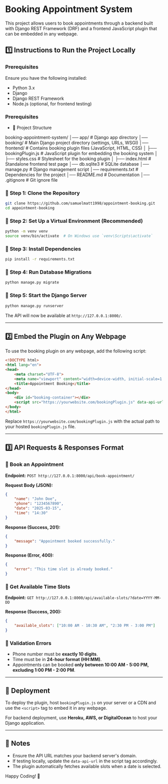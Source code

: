 # Booking Appointment System

This project allows users to book appointments through a backend built with Django REST Framework (DRF) and a frontend JavaScript plugin that can be embedded in any webpage.

## 1️⃣ Instructions to Run the Project Locally

### Prerequisites
Ensure you have the following installed:
- Python 3.x
- Django
- Django REST Framework
- Node.js (optional, for frontend testing)
### Prerequisites
- 📂 Project Structure

booking-appointment-system/
│── app/                     # Django app directory
│── booking/                 # Main Django project directory (settings, URLs, WSGI)
│── frontend/                # Contains booking plugin files (JavaScript, HTML, CSS)
│   ├── bookingPlugin.js            # JavaScript plugin for embedding the booking system
│   ├── styles.css           # Stylesheet for the booking plugin
│   ├── index.html           # Standalone frontend test page
│── db.sqlite3               # SQLite database
│── manage.py                # Django management script
│── requirements.txt         # Dependencies for the project
│── README.md                # Documentation
│── .gitignore               # Git ignore file

### 🔹 Step 1: Clone the Repository
```bash
git clone https://github.com/samuelmatt1998/appointment-booking.git
cd appointment-booking
```

### 🔹 Step 2: Set Up a Virtual Environment (Recommended)
```bash
python -m venv venv
source venv/bin/activate  # On Windows use `venv\Scripts\activate`
```

### 🔹 Step 3: Install Dependencies
```bash
pip install -r requirements.txt
```

### 🔹 Step 4: Run Database Migrations
```bash
python manage.py migrate
```

### 🔹 Step 5: Start the Django Server
```bash
python manage.py runserver
```
The API will now be available at `http://127.0.0.1:8000/`.

---

## 2️⃣ Embed the Plugin on Any Webpage
To use the booking plugin on any webpage, add the following script:

```html
<!DOCTYPE html>
<html lang="en">
<head>
    <meta charset="UTF-8">
    <meta name="viewport" content="width=device-width, initial-scale=1.0">
    <title>Appointment Booking</title>
</head>
<body>
    <div id="booking-container"></div>
    <script src="https://yourwebsite.com/bookingPlugin.js" data-api-url="http://127.0.0.1:8000"></script>
</body>
</html>
```

Replace `https://yourwebsite.com/bookingPlugin.js` with the actual path to your hosted `bookingPlugin.js` file.

---

## 3️⃣ API Requests & Responses Format

### 🔹 Book an Appointment
**Endpoint:** `POST http://127.0.0.1:8000/api/book-appointment/`

**Request Body (JSON):**
```json
{
    "name": "John Doe",
    "phone": "1234567890",
    "date": "2025-03-15",
    "time": "14:30"
}
```

**Response (Success, 201):**
```json
{
    "message": "Appointment booked successfully."
}
```

**Response (Error, 400):**
```json
{
    "error": "This time slot is already booked."
}
```

### 🔹 Get Available Time Slots
**Endpoint:** `GET http://127.0.0.1:8000/api/available-slots/?date=YYYY-MM-DD`

**Response (Success, 200):**
```json
{
    "available_slots": ["10:00 AM - 10:30 AM", "2:30 PM - 3:00 PM"]
}
```

### 🔹 Validation Errors
- Phone number must be **exactly 10 digits**.
- Time must be in **24-hour format (HH:MM)**.
- Appointments can be booked **only between 10:00 AM - 5:00 PM, excluding 1:00 PM - 2:00 PM**.

---

## 🚀 Deployment
To deploy the plugin, host `bookingPlugin.js` on your server or a CDN and use the `<script>` tag to embed it in any webpage.

For backend deployment, use **Heroku, AWS, or DigitalOcean** to host your Django application.

---

## 📌 Notes
- Ensure the API URL matches your backend server's domain.
- If testing locally, update the `data-api-url` in the script tag accordingly.
- The plugin automatically fetches available slots when a date is selected.

Happy Coding! 🚀

